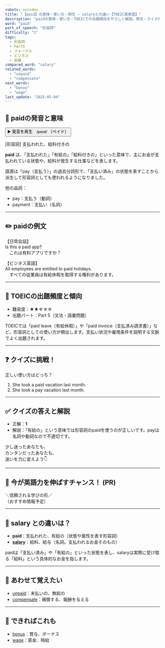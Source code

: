 ```yaml
---
robots: noindex
title: "【paid】の意味・使い方・例文 ― salaryとの違い【TOEIC英単語】"
description: "paidの意味・使い方・TOEICでの出題傾向をやさしく解説。例文・クイズ付きでsalaryとの違いもわかりやすく学べます。"
word: "paid"
part_of_speech: "形容詞"
difficulty: "2"
tags:
  - 形容詞
  - Part5
  - フォーマル
  - ビジネス
  - 会議
compared_word: "salary"
related_words:
  - "unpaid"
  - "compensate"
next_words:
  - "bonus"
  - "wage"
last_update: "2025-05-04"
---
```


## 🔰 paidの発音と意味

<button class="play-audio" onclick="playTTS('paid')">
  <span class="play-audio-main">
    ▶️ 発音を再生　/peɪd/
  </span>
  <span class="play-audio-sub">
    （ペイド）
  </span>
</button>

[形容詞] 支払われた、給料付きの

**paid** は、「支払われた」「有給の」「給料付きの」といった意味で、主にお金が支払われている状態や、給料が発生する仕事などを表します。

語源は「pay（支払う）」の過去分詞形で、「支払い済み」の状態を表すことから派生して形容詞としても使われるようになりました。

他の品詞：  
- pay：支払う（動詞）
- payment：支払い（名詞）

---

## ✏️ paidの例文

【日常会話】  
Is this a paid app?  
　これは有料アプリですか？

【ビジネス英語】  
All employees are entitled to paid holidays.  
　すべての従業員は有給休暇を取得する権利があります。

---

## 🎯 TOEICの出題頻度と傾向

- 難易度：★★☆☆☆
- 出題パート：Part 5（文法・語彙問題）

TOEICでは「paid leave（有給休暇）」や「paid invoice（支払済み請求書）」など、形容詞としての使い方が頻出します。支払い状況や雇用条件を説明する文脈でよく出題されます。

---

## ❓ クイズに挑戦！

正しい使い方はどっち？

1. She took a paid vacation last month.  
2. She took a pay vacation last month.

---

## ✅ クイズの答えと解説

- 正解：**1**
- 解説：「有給の」という意味では形容詞のpaidを使うのが正しいです。payは名詞や動詞なので不適切です。

少し迷ったあなたも、  
カンタンだったあなたも、  
迷いを力に変えよう👇️

---

## 🚀 今が英語力を伸ばすチャンス！ (PR)

<div class="info-center">
＼信頼される学びの形／<br>  
（おすすめ情報予定）
</div>

---

## 🤔  salary との違いは？

- **paid**：支払われた、有給の（状態や属性を表す形容詞）
- **[salary](/salary)**：給料、給与（名詞。支払われるお金そのもの）

paidは「支払い済み」や「有給の」といった状態を表し、salaryは実際に受け取る「給料」という具体的なお金を指します。

---

## 🧩 あわせて覚えたい

- [unpaid](/unpaid)：未払いの、無給の
- [compensate](/compensate)：補償する、報酬を与える

---

## 📖 できればこれも

- [bonus](/bonus)：賞与、ボーナス
- [wage](/wage)：賃金、時給

<!-- cvid: aid03_bid44 -->

